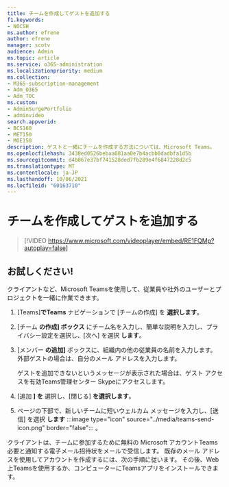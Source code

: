 ```yaml
---
title: チームを作成してゲストを追加する
f1.keywords:
- NOCSH
ms.author: efrene
author: efrene
manager: scotv
audience: Admin
ms.topic: article
ms.service: o365-administration
ms.localizationpriority: medium
ms.collection:
- M365-subscription-management
- Adm_O365
- Adm_TOC
ms.custom:
- AdminSurgePortfolio
- adminvideo
search.appverid:
- BCS160
- MET150
- MOE150
description: ゲストと一緒にチームを作成する方法については、Microsoft Teams。
ms.openlocfilehash: 3438ed0526bebaa081aa0e7b4acbb0dadbfa1d5b
ms.sourcegitcommit: d4b867e37bf741528ded7fb289e4f6847228d2c5
ms.translationtype: MT
ms.contentlocale: ja-JP
ms.lasthandoff: 10/06/2021
ms.locfileid: "60163710"
---
```

# <a name="create-a-team-with-guests"></a>チームを作成してゲストを追加する

> [!VIDEO https://www.microsoft.com/videoplayer/embed/RE1FQMp?autoplay=false]

## <a name="try-it"></a>お試しください!

クライアントなど、Microsoft Teamsを使用して、従業員や社外のユーザーとプロジェクトを一緒に作業できます。

1. [Teams]**でTeams** ナビゲーションで [チームの作成] を **選択します**。
2. [チーム  **の作成] ボックス**  にチーム名を入力し、簡単な説明を入力し、プライバシー設定を選択し、[次へ] を選択  **します**。
3. [メンバー  **の追加]**  ボックスに、組織内の他の従業員の名前を入力します。 外部ゲストの場合は、自分のメール アドレスを入力します。

    ゲストを追加できないというメッセージが表示された場合は、ゲスト アクセスを有効Teams管理センター Skypeにアクセスします。

1. [追加  **] を** 選択し、[閉じる]  **を選択します**。
2. ページの下部で、新しいチームに短いウェルカム メッセージを入力し、[送信] を選択 **します** :::image type="icon" source="../media/teams-send-icon.png" border="false"::: 。   

クライアントは、チームに参加するために無料の Microsoft アカウントTeams必要と通知する電子メール招待状をメールで受信します。 既存のメール アドレスを使用してアカウントを作成するには、次の手順に従います。 その後、Web 上Teamsを使用するか、コンピューターにTeamsアプリをインストールできます。